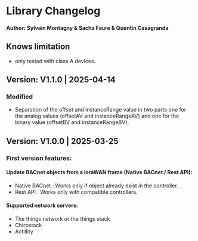 # Library Changelog
#### Author: Sylvain Montagny & Sacha Faure & Quentin Casagranda 


## Knows limitation
* only tested with class A devices.

## Version: V1.1.0 | 2025-04-14

### Modified
- Separation of the offset and instanceRange value in two parts one for the analog values (offsetAV and instanceRangeAV) and one for the binary value (offsetBV and instanceRangeBV).


## Version: V1.0.0 | 2025-03-25

### First version features:

#### Update BACnet objects from a loraWAN frame (Native BACnet / Rest API):
- Native BACnet : Works only if object already exist in the controller. 
- Rest API : Works only with compatible controllers.

#### Supported network servers:
- The things network or the things stack
- Chirpstack
- Actillity